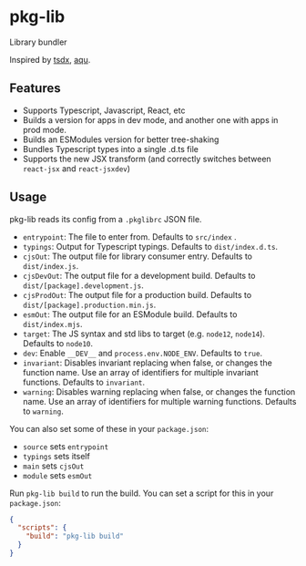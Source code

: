 # pkg-lib

Library bundler

Inspired by [tsdx](https://tsdx.io/), [aqu](https://github.com/ArtiomTr/aqu).

## Features

- Supports Typescript, Javascript, React, etc
- Builds a version for apps in dev mode, and another one with apps in prod mode.
- Builds an ESModules version for better tree-shaking
- Bundles Typescript types into a single .d.ts file
- Supports the new JSX transform (and correctly switches between `react-jsx` and `react-jsxdev`)

## Usage

pkg-lib reads its config from a `.pkglibrc` JSON file.

- `entrypoint`: The file to enter from. Defaults to `src/index` .
- `typings`: Output for Typescript typings. Defaults to `dist/index.d.ts`.
- `cjsOut`: The output file for library consumer entry. Defaults to `dist/index.js`.
- `cjsDevOut`: The output file for a development build. Defaults to `dist/[package].development.js`.
- `cjsProdOut`: The output file for a production build. Defaults to `dist/[package].production.min.js`.
- `esmOut`: The output file for an ESModule build. Defaults to `dist/index.mjs`.
- `target`: The JS syntax and std libs to target (e.g. `node12`, `node14`). Defaults to `node10`.
- `dev`: Enable `__DEV__` and `process.env.NODE_ENV`. Defaults to `true`.
- `invariant`: Disables invariant replacing when false, or changes the function name. Use an array of identifiers for
  multiple invariant functions. Defaults to `invariant`.
- `warning`: Disables warning replacing when false, or changes the function name. Use an array of identifiers for
  multiple warning functions. Defaults to `warning`.

You can also set some of these in your `package.json`:

- `source` sets `entrypoint`
- `typings` sets itself
- `main` sets `cjsOut`
- `module` sets `esmOut`

Run `pkg-lib build` to run the build. You can set a script for this in your `package.json`:

```json
{
  "scripts": {
    "build": "pkg-lib build"
  }
}
```
